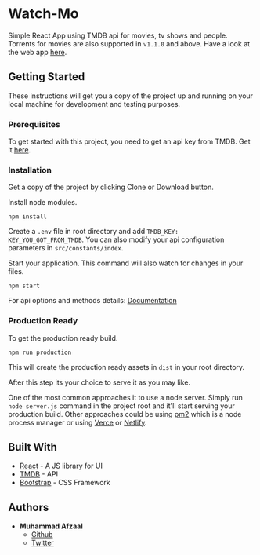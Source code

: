 # Watch-Mo

Simple React App using TMDB api for movies, tv shows and people.
Torrents for movies are also supported in `v1.1.0` and above.
Have a look at the web app [here](https://watchmo.netlify.app/).

## Getting Started

These instructions will get you a copy of the project up and running on your local machine for development and testing purposes.

### Prerequisites

To get started with this project, you need to get an api key from TMDB. Get it [here](https://www.themoviedb.org/settings/api).

### Installation

Get a copy of the project by clicking Clone or Download button.

Install node modules.

```
npm install
```

Create a `.env` file in root directory and add `TMDB_KEY: KEY_YOU_GOT_FROM_TMDB`. You can also modify your api configuration parameters in `src/constants/index`.

Start your application. This command will also watch for changes in your files.

```
npm start
```

For api options and methods details:
[Documentation](https://developers.themoviedb.org/3/getting-started/introduction)

### Production Ready

To get the production ready build.

```
npm run production
```

This will create the production ready assets in `dist` in your root directory.

After this step its your choice to serve it as you may like.

One of the most common approaches it to use a node server.
Simply run `node server.js` command in the project root and it'll start serving your production build.
Other approaches could be using [pm2](https://pm2.keymetrics.io/) which is a node process manager or using [Verce](https://vercel.com/) or [Netlify](https://www.netlify.com/).

## Built With

- [React](https://reactjs.org/) - A JS library for UI
- [TMDB](https://www.themoviedb.org/documentation/api) - API
- [Bootstrap](http://getbootstrap.com/) - CSS Framework

## Authors

- **Muhammad Afzaal**
  - [Github](https://github.com/afzaalb)
  - [Twitter](https://twitter.com/afzaalopera?lang=en)

